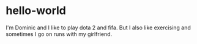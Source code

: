 # hello-world

I'm Dominic and I like to play dota 2 and fifa. But I also like exercising
and sometimes I go on runs with my girlfriend.
